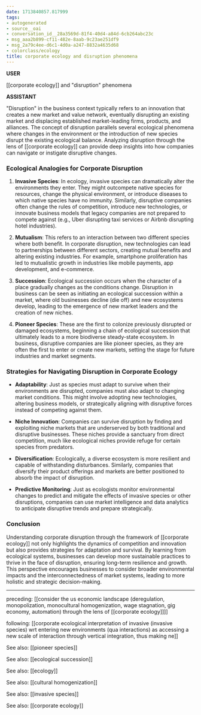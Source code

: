 ```yaml
---
date: 1713840857.817999
tags:
- autogenerated
- source__oai
- conversation_id__28a3569d-81f4-40d4-a84d-6cb264abc23c
- msg_aaa2b899-cf11-482e-8aab-9c23ae251df9
- msg_2a79c4ee-d6c1-4d0a-a247-8832a4635d68
- colorclass/ecology
title: corporate ecology and disruption phenomena
---
```


**USER**

[[corporate ecology]] and "disruption" phenomena


**ASSISTANT**

"Disruption" in the business context typically refers to an innovation that creates a new market and value network, eventually disrupting an existing market and displacing established market-leading firms, products, and alliances. The concept of disruption parallels several ecological phenomena where changes in the environment or the introduction of new species disrupt the existing ecological balance. Analyzing disruption through the lens of [[corporate ecology]] can provide deep insights into how companies can navigate or instigate disruptive changes.

### Ecological Analogies for Corporate Disruption

1. **Invasive Species**: In ecology, invasive species can dramatically alter the environments they enter. They might outcompete native species for resources, change the physical environment, or introduce diseases to which native species have no immunity. Similarly, disruptive companies often change the rules of competition, introduce new technologies, or innovate business models that legacy companies are not prepared to compete against (e.g., Uber disrupting taxi services or Airbnb disrupting hotel industries).

2. **Mutualism**: This refers to an interaction between two different species where both benefit. In corporate disruption, new technologies can lead to partnerships between different sectors, creating mutual benefits and altering existing industries. For example, smartphone proliferation has led to mutualistic growth in industries like mobile payments, app development, and e-commerce.

3. **Succession**: Ecological succession occurs when the character of a place gradually changes as the conditions change. Disruption in business can be seen as initiating an ecological succession within a market, where old businesses decline (die off) and new ecosystems develop, leading to the emergence of new market leaders and the creation of new niches.

4. **Pioneer Species**: These are the first to colonize previously disrupted or damaged ecosystems, beginning a chain of ecological succession that ultimately leads to a more biodiverse steady-state ecosystem. In business, disruptive companies are like pioneer species, as they are often the first to enter or create new markets, setting the stage for future industries and market segments.

### Strategies for Navigating Disruption in Corporate Ecology

- **Adaptability**: Just as species must adapt to survive when their environments are disrupted, companies must also adapt to changing market conditions. This might involve adopting new technologies, altering business models, or strategically aligning with disruptive forces instead of competing against them.

- **Niche Innovation**: Companies can survive disruption by finding and exploiting niche markets that are underserved by both traditional and disruptive businesses. These niches provide a sanctuary from direct competition, much like ecological niches provide refuge for certain species from predators.

- **Diversification**: Ecologically, a diverse ecosystem is more resilient and capable of withstanding disturbances. Similarly, companies that diversify their product offerings and markets are better positioned to absorb the impact of disruption.

- **Predictive Monitoring**: Just as ecologists monitor environmental changes to predict and mitigate the effects of invasive species or other disruptions, companies can use market intelligence and data analytics to anticipate disruptive trends and prepare strategically.

### Conclusion

Understanding corporate disruption through the framework of [[corporate ecology]] not only highlights the dynamics of competition and innovation but also provides strategies for adaptation and survival. By learning from ecological systems, businesses can develop more sustainable practices to thrive in the face of disruption, ensuring long-term resilience and growth. This perspective encourages businesses to consider broader environmental impacts and the interconnectedness of market systems, leading to more holistic and strategic decision-making.


---

preceding: [[consider the us economic landscape (deregulation, monopolization, monocultural homogenization, wage stagnation, gig economy, automation) through the lens of [[corporate ecology]]]]  


following: [[corporate ecological interpretation of invasive (invasive species) wrt entering new environments (qua interactions) as accessing a new scale of interaction through vertical integration, thus making ne]]

See also: [[pioneer species]]


See also: [[ecological succession]]


See also: [[ecology]]


See also: [[cultural homogenization]]


See also: [[invasive species]]


See also: [[corporate ecology]]